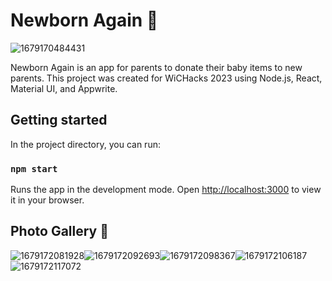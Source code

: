 # Newborn Again 🐣

![1679170484431](https://file+.vscode-resource.vscode-cdn.net/c%3A/Users/Jamie%20Tsai/Documents/Projects/WiCHacks/wichacks/image/README/1679170484431.png)

Newborn Again is an app for parents to donate their baby items to new parents. This project was created for WiCHacks 2023 using Node.js, React, Material UI, and Appwrite.

## Getting started

In the project directory, you can run:

### `npm start`

Runs the app in the development mode.
Open [http://localhost:3000](http://localhost:3000) to view it in your browser.

## Photo Gallery 🍼

![1679172081928](image/README/1679172081928.png)![1679172092693](image/README/1679172092693.png)![1679172098367](image/README/1679172098367.png)![1679172106187](image/README/1679172106187.png)![1679172117072](image/README/1679172117072.png)
